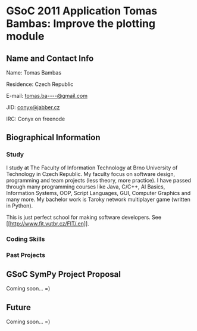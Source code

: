 GSoC 2011 Application Tomas Bambas: Improve the plotting module
===============================================================

Name and Contact Info
---------------------

Name: Tomas Bambas

Residence: Czech Republic

E-mail: tomas.ba----@gmail.com

JID: conyx@jabber.cz

IRC: Conyx on freenode

Biographical Information
------------------------

### Study

I study at The Faculty of Information Technology at Brno University of Technology in Czech Republic. My faculty focus on software design, programming and team projects (less theory, more practice). I have passed through many programming courses like Java, C/C++, AI Basics, Information Systems, OOP, Script Languages, GUI, Computer Graphics and many more. My bachelor work is Taroky network multiplayer game (written in Python).

This is just perfect school for making software developers. See [[http://www.fit.vutbr.cz/FIT/.en]].

### Coding Skills

### Past Projects

GSoC SymPy Project Proposal
---------------------------

Coming soon... =)

Future
------

Coming soon... =)